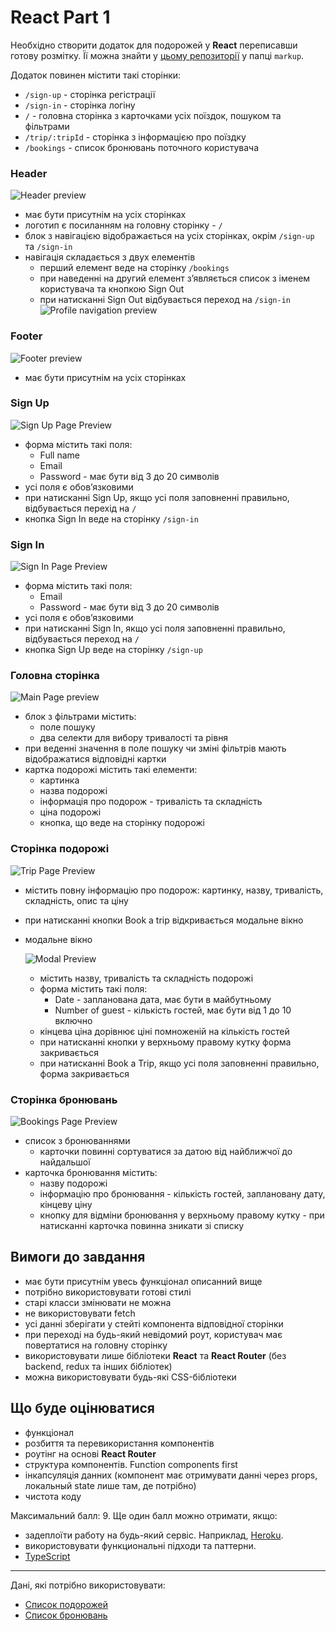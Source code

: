 # React Part 1

Необхідно створити додаток для подорожей у **React** переписавши готову розмітку. Її можна знайти у [цьому репозиторії](https://github.com/BinaryStudioAcademy/react-homework) у папці `markup`.

Додаток повинен містити такі сторінки:

- `/sign-up` - сторінка регістрації
- `/sign-in` - сторінка логіну
- `/` - головна сторінка з карточками усіх поїздок, пошуком та фільтрами
- `/trip/:tripId` - сторінка з інформацією про поїздку
- `/bookings` - список бронювань поточного користувача

### Header

![Header preview](https://raw.githubusercontent.com/BinaryStudioAcademy/react-homework/production/homework/images/header.png)

- має бути присутнім на усіх сторінках
- логотип є посиланням на головну сторінку - `/`
- блок з навігацією відображається на усіх сторінках, окрім `/sign-up` та `/sign-in`
- навігація складається з двух елементів
    - перший елемент веде на сторінку `/bookings`
    - при наведенні на другий елемент з’являється список з іменем користувача та кнопкою Sign Out
    - при натисканні Sign Out відбувається переход на `/sign-in`
    ![Profile navigation preview](https://raw.githubusercontent.com/BinaryStudioAcademy/react-homework/production/homework/images/profile-nav.png)

### Footer

![Footer preview](https://raw.githubusercontent.com/BinaryStudioAcademy/react-homework/production/homework/images/footer.png)

- має бути присутнім на усіх сторінках

### Sign Up

![Sign Up Page Preview](https://raw.githubusercontent.com/BinaryStudioAcademy/react-homework/production/homework/images/sign-up.png)

- форма містить такі поля:
    - Full name
    - Email
    - Password - має бути від 3 до 20 символів
- усі поля є обов’язковими
- при натисканні Sign Up, якщо усі поля заповненні правильно, відбувається перехід на  `/`
- кнопка Sign In веде на сторінку `/sign-in`

### Sign In

![Sign In Page Preview](https://raw.githubusercontent.com/BinaryStudioAcademy/react-homework/production/homework/images/sign-in.png)

- форма містить такі поля:
    - Email
    - Password - має бути від 3 до 20 символів
- усі поля є обов’язковими
- при натисканні Sign In, якщо усі поля заповненні правильно, відбувається переход на  `/`
- кнопка Sign Up веде на сторінку `/sign-up`

### Головна сторінка

![Main Page preview](https://raw.githubusercontent.com/BinaryStudioAcademy/react-homework/production/homework/images/main.png)

- блок з фільтрами містить:
    - поле пошуку
    - два селекти для вибору тривалості та рівня
- при веденні значення в поле пошуку чи зміні фільтрів мають відображатися відповідні картки
- картка подорожі містить такі елементи:
    - картинка
    - назва подорожі
    - інформація про подорож - тривалість та складність
    - ціна подорожі
    - кнопка, що веде на сторінку подорожі

### Сторінка подорожі

![Trip Page Preview](https://raw.githubusercontent.com/BinaryStudioAcademy/react-homework/production/homework/images/trip.png)

- містить повну інформацію про подорож: картинку, назву, тривалість, складність, опис та ціну
- при натисканні кнопки Book a trip відкривається модальне вікно
- модальне вікно

    ![Modal Preview](https://raw.githubusercontent.com/BinaryStudioAcademy/react-homework/production/homework/images/modal.png)

    - містить назву, тривалість та складність подорожі
    - форма містить такі поля:
        - Date - запланована дата, має бути в майбутньому
        - Number of guest - кількість гостей, має бути від 1 до 10 включно
    - кінцева ціна дорівнює ціні помноженій на кількість гостей
    - при натисканні кнопки у верхньому правому кутку форма закривається
    - при натисканні Book a Trip, якщо усі поля заповненні правильно, форма закривається

### Сторінка бронювань

![Bookings Page Preview](https://raw.githubusercontent.com/BinaryStudioAcademy/react-homework/production/homework/images/bookings.png)

- список з бронюваннями
    - карточки повинні сортуватися за датою від найближчої до найдальшої
- карточка бронювання містить:
    - назву подорожі
    - інформацію про бронювання - кількість гостей, заплановану дату, кінцеву ціну
    - кнопку для відміни бронювання у верхньому правому кутку - при натисканні карточка повинна зникати зі списку

## Вимоги до завдання

- має бути присутнім увесь функціонал описанний вище
- потрібно використовувати готові стилі
- старі класси змінювати не можна
- не використовувати fetch
- усі данні зберігати у стейті компонента відповідної сторінки
- при переході на будь-який невідомий роут, користувач має повертатися на головну сторінку
- використовувати лише бібліотеки **React** та **React Router** (без backend, redux та інших бібліотек)
- можна використовувати будь-які CSS-бібліотеки

## Що буде оцінюватися

- функціонал
- розбиття та перевикористання компонентів
- роутінг на основі **React Router**
- структура компонентів. Function components first
- інкапсуляція данних (компонент має отримувати данні через props, локальный state лише там, де потрібно)
- чистота коду

Максимальний балл: 9. Ще один балл можно отримати, якщо:

- задеплоїти работу на будь-який сервіс. Наприклад, [Heroku](https://dashboard.heroku.com/).
- використовувати функциональні підходи та паттерни.
- [TypeScript](https://www.typescriptlang.org/)

---

Дані, які потрібно використовувати:

- [Cписок подорожей](https://raw.githubusercontent.com/BinaryStudioAcademy/react-homework/production/homework/data/trips.json)
- [Cписок бронювань](https://raw.githubusercontent.com/BinaryStudioAcademy/react-homework/production/homework/data/bookings.json)

